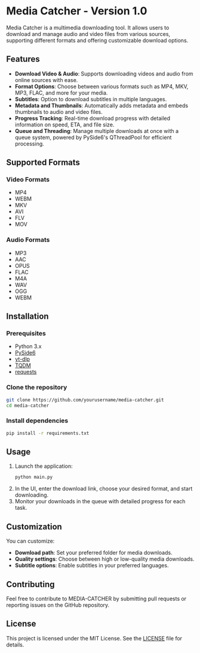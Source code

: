 # Media Catcher - Version 1.0

Media Catcher is a multimedia downloading tool. It allows users to download and manage audio and video files from various sources, supporting different formats and offering customizable download options.

## Features

- **Download Video & Audio**: Supports downloading videos and audio from online sources with ease.
- **Format Options**: Choose between various formats such as MP4, MKV, MP3, FLAC, and more for your media.
- **Subtitles**: Option to download subtitles in multiple languages.
- **Metadata and Thumbnails**: Automatically adds metadata and embeds thumbnails to audio and video files.
- **Progress Tracking**: Real-time download progress with detailed information on speed, ETA, and file size.
- **Queue and Threading**: Manage multiple downloads at once with a queue system, powered by PySide6's QThreadPool for efficient processing.

## Supported Formats

### Video Formats
- MP4
- WEBM
- MKV
- AVI
- FLV
- MOV

### Audio Formats
- MP3
- AAC
- OPUS
- FLAC
- M4A
- WAV
- OGG
- WEBM

## Installation

### Prerequisites
- Python 3.x
- [PySide6](https://pypi.org/project/PySide6/)
- [yt-dlp](https://github.com/yt-dlp/yt-dlp)
- [TQDM](https://pypi.org/project/tqdm/)
- [requests](https://pypi.org/project/requests/)

### Clone the repository
```bash
git clone https://github.com/yourusername/media-catcher.git
cd media-catcher
```

### Install dependencies
```bash
pip install -r requirements.txt
```

## Usage

1. Launch the application:
    ```bash
    python main.py
    ```
2. In the UI, enter the download link, choose your desired format, and start downloading.
3. Monitor your downloads in the queue with detailed progress for each task.

## Customization

You can customize:

- **Download path**: Set your preferred folder for media downloads.
- **Quality settings**: Choose between high or low-quality media downloads.
- **Subtitle options**: Enable subtitles in your preferred languages.

## Contributing

Feel free to contribute to MEDIA-CATCHER by submitting pull requests or reporting issues on the GitHub repository.

## License

This project is licensed under the MIT License. See the [LICENSE](LICENSE) file for details.
